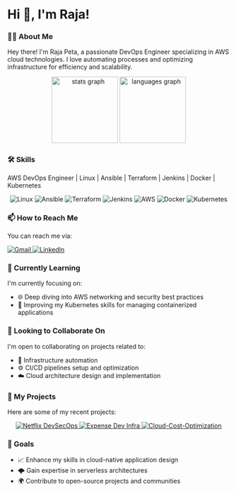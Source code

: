 # Hi 👋, I'm Raja!

<h3 align="left">👩‍💻 About Me</h3>

Hey there! I'm Raja Peta, a passionate DevOps Engineer specializing in AWS cloud technologies. I love automating processes and optimizing infrastructure for efficiency and scalability.

<div align="center">
  <img src="https://github-readme-stats.vercel.app/api?username=iam-raja&hide_title=false&hide_rank=false&show_icons=true&include_all_commits=true&count_private=true&disable_animations=false&theme=dracula&locale=en&hide_border=false" height="150" alt="stats graph" />
  <img src="https://github-readme-stats.vercel.app/api/top-langs?username=iam-raja&locale=en&hide_title=false&layout=compact&card_width=320&langs_count=5&theme=dracula&hide_border=false" height="150" alt="languages graph" />
</div>

<h3 align="left">🛠️ Skills</h3>

<!-- Intro -->
AWS DevOps Engineer | Linux | Ansible | Terraform | Jenkins | Docker | Kubernetes

<!-- Skills -->
<div align="center">
  <img src="https://img.shields.io/badge/Linux-FCC624?style=for-the-badge&logo=linux&logoColor=black" alt="Linux"/>
  <img src="https://img.shields.io/badge/Ansible-EE0000?style=for-the-badge&logo=ansible&logoColor=white" alt="Ansible"/>
  <img src="https://img.shields.io/badge/Terraform-623CE4?style=for-the-badge&logo=terraform&logoColor=white" alt="Terraform"/>
  <img src="https://img.shields.io/badge/Jenkins-D24939?style=for-the-badge&logo=jenkins&logoColor=white" alt="Jenkins"/>
  <img src="https://img.shields.io/badge/AWS-232F3E?style=for-the-badge&logo=amazon-aws&logoColor=white" alt="AWS"/>
  <img src="https://img.shields.io/badge/Docker-2496ED?style=for-the-badge&logo=docker&logoColor=white" alt="Docker"/>
  <img src="https://img.shields.io/badge/Kubernetes-326CE5?style=for-the-badge&logo=kubernetes&logoColor=white" alt="Kubernetes"/>
</div>

<h3 align="left">📫 How to Reach Me</h3>

You can reach me via:
<div align="left">
  <a href="mailto:rajapeta03@gmail.com">
    <img src="https://img.shields.io/badge/Gmail-D14836?style=for-the-badge&logo=gmail&logoColor=white" alt="Gmail"/>
  </a>
  <a href="https://www.linkedin.com/in/raja-peta/">
    <img src="https://img.shields.io/badge/LinkedIn-0077B5?style=for-the-badge&logo=linkedin&logoColor=white" alt="LinkedIn"/>
  </a>
</div>

<h3 align="left">🌱 Currently Learning</h3>

I'm currently focusing on:
- 🌐 Deep diving into AWS networking and security best practices
- 🚀 Improving my Kubernetes skills for managing containerized applications

<h3 align="left">🤝 Looking to Collaborate On</h3>

I'm open to collaborating on projects related to:
- 🔧 Infrastructure automation
- ⚙️ CI/CD pipelines setup and optimization
- ☁️ Cloud architecture design and implementation

<h3 align="left">📂 My Projects</h3>

Here are some of my recent projects:

<div align="center">
  <a href="https://github.com/iam-Raja/Netflix-DevSecOps">
    <img src="https://img.shields.io/badge/Netflix%20DevSecOps-000000?style=for-the-badge&logo=github&logoColor=white" alt="Netflix DevSecOps"/>
  </a>
  <a href="https://github.com/iam-Raja/Expense-dev-infra">
    <img src="https://img.shields.io/badge/Expense%20Dev%20Infra-000000?style=for-the-badge&logo=github&logoColor=white" alt="Expense Dev Infra"/>
  </a>
   <a href="https://github.com/iam-Raja/Cloud-Cost-Optimization---Identifying-Stale-EBS-Snapshots.git">
    <img src="https://img.shields.io/badge/Expense%20Dev%20Infra-000000?style=for-the-badge&logo=github&logoColor=white" alt="Cloud-Cost-Optimization"/>
  </a>
</div>

<h3 align="left">🎯 Goals</h3>

- 📈 Enhance my skills in cloud-native application design
- 🌩️ Gain expertise in serverless architectures
- 🌍 Contribute to open-source projects and communities
